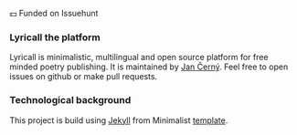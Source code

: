 :dollar: Funded on Issuehunt

### Lyricall the platform
Lyricall is minimalistic, multilingual and open source platform for free minded poetry 
publishing. It is maintained by [Jan Černý](https://blackblog.cz/). Feel free to open
issues on github or make pull requests.

### Technological background
This project is build using [Jekyll](https://jekyllrb.com/) from Minimalist 
[template](https://github.com/Trybnetic/minimalist/).
 
